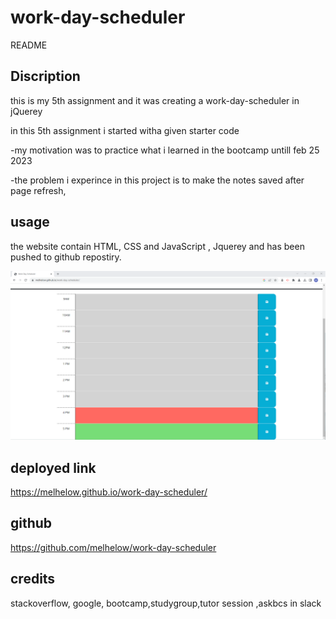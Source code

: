 # work-day-scheduler



README

## Discription

this is my 5th assignment and it was creating a work-day-scheduler in jQuerey

in this 5th assignment  i started witha given starter code 

-my motivation was to practice what i learned in the bootcamp untill feb 25 2023

-the problem i experince in this project is to make the notes saved after page refresh, 


## usage
the website contain HTML, CSS and JavaScript , Jquerey and has been pushed to github repostiry.

![Getting Started](./Develop/Screenshot%202023-02-25%20160852.png)

## deployed link

https://melhelow.github.io/work-day-scheduler/

## github 

https://github.com/melhelow/work-day-scheduler

## credits

stackoverflow, google, bootcamp,studygroup,tutor session ,askbcs in slack